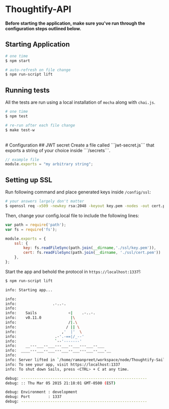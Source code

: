 # Thoughtify-API
**Before starting the application, make sure you've run through the configuration steps outlined below.**

## Starting Application
```bash
# one time
$ npm start

# auto-refresh on file change
$ npm run-script lift
```

## Running tests
All the tests are run using a local installation of ```mocha``` along with ```chai.js```.
```bash
# one time
$ npm test

# re-run after each file change
$ make test-w
```

<br>
# Configuration
## JWT secret
Create a file called ```jwt-secret.js``` that exports a string of your choice inside ```/secrets```.

```JavaScript
// example file
module.exports = "my arbitrary string";
```

## Setting up SSL
Run following command and place generated keys inside ```/config/ssl```:

```bash
# your answers largely don't matter
$ openssl req -x509 -newkey rsa:2048 -keyout key.pem -nodes -out cert.pem -days 365
```

Then, change your config.local file to include the following lines:

```JavaScript
var path = require('path');
var fs = require('fs');

module.exports = {
    ssl: {
        key: fs.readFileSync(path.join(__dirname,'./ssl/key.pem')),
        cert: fs.readFileSync(path.join(__dirname, './ssl/cert.pem'))
    },
};

```

Start the app and behold the protocol in ```https://localhost:1337```!:
```bash
$ npm run-script lift

info: Starting app...

info:
info:                .-..-.
info:
info:    Sails              <|    .-..-.
info:    v0.11.0             |\
info:                       /|.\
info:                      / || \
info:                    ,'  |'  \
info:                 .-'.-==|/_--'
info:                 `--'-------'
info:    __---___--___---___--___---___--___
info:  ____---___--___---___--___---___--___-__
info:
info: Server lifted in `/home/ramanpreet/workspace/node/Thoughtify-Sails`
info: To see your app, visit https://localhost:1337
info: To shut down Sails, press <CTRL> + C at any time.

debug: --------------------------------------------------------
debug: :: Thu Mar 05 2015 21:18:01 GMT-0500 (EST)

debug: Environment : development
debug: Port        : 1337
debug: --------------------------------------------------------

```
